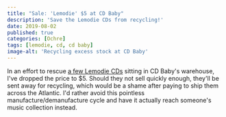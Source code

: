 ```yaml
---
title: "Sale: 'Lemodie' $5 at CD Baby"
description: 'Save the Lemodie CDs from recycling!'
date: 2019-08-02
published: true
categories: [Ochre]
tags: [lemodie, cd, cd baby]
image-alt: 'Recycling excess stock at CD Baby'
---
```


In an effort to rescue [a few Lemodie CDs](https://store.cdbaby.com/cd/Ochre2) sitting in CD Baby's warehouse, I've dropped the price to \$5. Should they not sell quickly enough, they'll be sent away for recycling, which would be a shame after paying to ship them across the Atlantic. I'd rather avoid this pointless manufacture/demanufacture cycle and have it actually reach someone's music collection instead.
